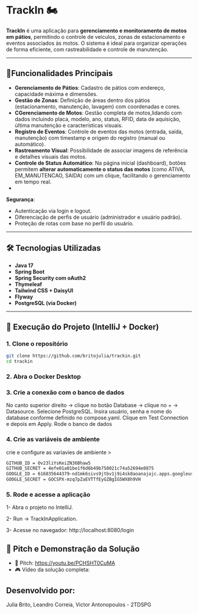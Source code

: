 # TrackIn 🏍️

**TrackIn** é uma aplicação para **gerenciamento e monitoramento de motos em pátios**, permitindo o controle de veículos, zonas de estacionamento e eventos associados às motos. O sistema é ideal para organizar operações de forma eficiente, com rastreabilidade e controle de manutenção.

---

## 📌Funcionalidades Principais

- **Gerenciamento de Pátios**: Cadastro de pátios com endereço, capacidade máxima e dimensões.  
- **Gestão de Zonas**: Definição de áreas dentro dos pátios (estacionamento, manutenção, lavagem) com coordenadas e cores.  
- **CGerenciamento de Motos**: Gestão completa de motos,lidando com dados incluindo placa, modelo, ano, status, RFID, data de aquisição, última manutenção e características visuais.  
- **Registro de Eventos**: Controle de eventos das motos (entrada, saída, manutenção) com timestamp e origem do registro (manual ou automático).  
- **Rastreamento Visual**: Possibilidade de associar imagens de referência e detalhes visuais das motos.  
- **Controle de Status Automático**: Na página inicial (dashboard), botões permitem **alterar automaticamente o status das motos** (como ATIVA, EM_MANUTENCAO, SAIDA) com um clique, facilitando o gerenciamento em tempo real.
- 
**Segurança**:
- Autenticação via login e logout.
- Diferenciação de perfis de usuário (administrador e usuário padrão).
- Proteção de rotas com base no perfil do usuário.
  
---

## 🛠 Tecnologias Utilizadas

- **Java 17**
- **Spring Boot**
- **Spring Security com oAuth2**
- **Thymeleaf**
- **Tailwind CSS + DaisyUI**
- **Flyway**
- **PostgreSQL (via Docker)**

---

## 🚀 Execução do Projeto (IntelliJ + Docker)

### 1. Clone o repositório
```bash
git clone https://github.com/britojulia/trackin.git
cd trackin
```

### 2. Abra o Docker Desktop

### 3. Crie a conexão com o banco de dados

No canto superior direito → clique no botão Database → clique no + → Datasource.
Selecione PostgreSQL.
Insira usuário, senha e nome do database conforme definido no compose.yaml.
Clique em Test Connection e depois em Apply.
Rode o banco de dados

### 4. Crie as variáveis de ambiente
crie e configure as variavies de ambiente >
```bash
GITHUB_ID = Ov23liYsKeiZN36Bhaw5
GITHUB_SECRET = 4efe01a01be1f6d6b49b750021c74a52694e0875
GOOGLE_ID = 616835644379-nd1mk6sivs9jtbv1j9i4sk8aoanajajc.apps.googleusercontent.com
GOOGLE_SECRET = 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
````

### 5. Rode e acesse a aplicação
 1- Abra o projeto no IntelliJ.

 2- Run → TrackInApplication.

 3- Acesse no navegador: http://localhost:8080/login

## 🎥 Pitch e Demonstração da Solução

* 🔗 Pitch: https://youtu.be/PCHSHT0CuMA
* 🎮 Vídeo da solução completa: 

##  Desenvolvido por:
Julia Brito, Leandro Correia, Victor Antonopoulos - 2TDSPG
